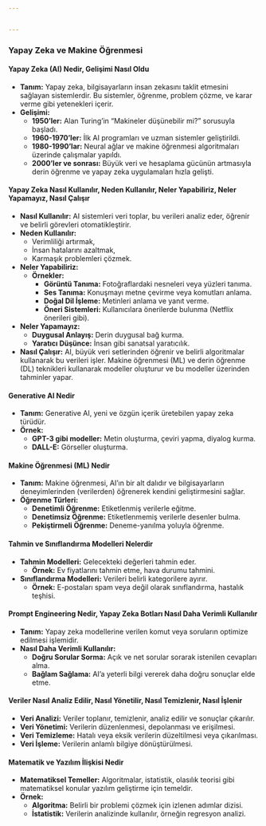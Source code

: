 ```yaml
---


---
```


<h3 id="yapay-zeka-ve-makine-öğrenmesi">Yapay Zeka ve Makine Öğrenmesi</h3>
<h4 id="yapay-zeka-ai-nedir-gelişimi-nasıl-oldu">Yapay Zeka (AI) Nedir, Gelişimi Nasıl Oldu</h4>
<ul>
<li><strong>Tanım:</strong> Yapay zeka, bilgisayarların insan zekasını taklit etmesini sağlayan sistemlerdir. Bu sistemler, öğrenme, problem çözme, ve karar verme gibi yetenekleri içerir.</li>
<li><strong>Gelişimi:</strong>
<ul>
<li><strong>1950’ler:</strong> Alan Turing’in “Makineler düşünebilir mi?” sorusuyla başladı.</li>
<li><strong>1960-1970’ler:</strong> İlk AI programları ve uzman sistemler geliştirildi.</li>
<li><strong>1980-1990’lar:</strong> Neural ağlar ve makine öğrenmesi algoritmaları üzerinde çalışmalar yapıldı.</li>
<li><strong>2000’ler ve sonrası:</strong> Büyük veri ve hesaplama gücünün artmasıyla derin öğrenme ve yapay zeka uygulamaları hızla gelişti.</li>
</ul>
</li>
</ul>
<h4 id="yapay-zeka-nasıl-kullanılır-neden-kullanılır-neler-yapabiliriz-neler-yapamayız-nasıl-çalışır">Yapay Zeka Nasıl Kullanılır, Neden Kullanılır, Neler Yapabiliriz, Neler Yapamayız, Nasıl Çalışır</h4>
<ul>
<li><strong>Nasıl Kullanılır:</strong> AI sistemleri veri toplar, bu verileri analiz eder, öğrenir ve belirli görevleri otomatikleştirir.</li>
<li><strong>Neden Kullanılır:</strong>
<ul>
<li>Verimliliği artırmak,</li>
<li>İnsan hatalarını azaltmak,</li>
<li>Karmaşık problemleri çözmek.</li>
</ul>
</li>
<li><strong>Neler Yapabiliriz:</strong>
<ul>
<li><strong>Örnekler:</strong>
<ul>
<li><strong>Görüntü Tanıma:</strong> Fotoğraflardaki nesneleri veya yüzleri tanıma.</li>
<li><strong>Ses Tanıma:</strong> Konuşmayı metne çevirme veya komutları anlama.</li>
<li><strong>Doğal Dil İşleme:</strong> Metinleri anlama ve yanıt verme.</li>
<li><strong>Öneri Sistemleri:</strong> Kullanıcılara önerilerde bulunma (Netflix önerileri gibi).</li>
</ul>
</li>
</ul>
</li>
<li><strong>Neler Yapamayız:</strong>
<ul>
<li><strong>Duygusal Anlayış:</strong> Derin duygusal bağ kurma.</li>
<li><strong>Yaratıcı Düşünce:</strong> İnsan gibi sanatsal yaratıcılık.</li>
</ul>
</li>
<li><strong>Nasıl Çalışır:</strong> AI, büyük veri setlerinden öğrenir ve belirli algoritmalar kullanarak bu verileri işler. Makine öğrenmesi (ML) ve derin öğrenme (DL) teknikleri kullanarak modeller oluşturur ve bu modeller üzerinden tahminler yapar.</li>
</ul>
<h4 id="generative-ai-nedir">Generative AI Nedir</h4>
<ul>
<li><strong>Tanım:</strong> Generative AI, yeni ve özgün içerik üretebilen yapay zeka türüdür.</li>
<li><strong>Örnek:</strong>
<ul>
<li><strong>GPT-3 gibi modeller:</strong> Metin oluşturma, çeviri yapma, diyalog kurma.</li>
<li><strong>DALL-E:</strong> Görseller oluşturma.</li>
</ul>
</li>
</ul>
<h4 id="makine-öğrenmesi-ml-nedir">Makine Öğrenmesi (ML) Nedir</h4>
<ul>
<li><strong>Tanım:</strong> Makine öğrenmesi, AI’ın bir alt dalıdır ve bilgisayarların deneyimlerinden (verilerden) öğrenerek kendini geliştirmesini sağlar.</li>
<li><strong>Öğrenme Türleri:</strong>
<ul>
<li><strong>Denetimli Öğrenme:</strong> Etiketlenmiş verilerle eğitme.</li>
<li><strong>Denetimsiz Öğrenme:</strong> Etiketlenmemiş verilerle desenler bulma.</li>
<li><strong>Pekiştirmeli Öğrenme:</strong> Deneme-yanılma yoluyla öğrenme.</li>
</ul>
</li>
</ul>
<h4 id="tahmin-ve-sınıflandırma-modelleri-nelerdir">Tahmin ve Sınıflandırma Modelleri Nelerdir</h4>
<ul>
<li><strong>Tahmin Modelleri:</strong> Gelecekteki değerleri tahmin eder.
<ul>
<li><strong>Örnek:</strong> Ev fiyatlarını tahmin etme, hava durumu tahmini.</li>
</ul>
</li>
<li><strong>Sınıflandırma Modelleri:</strong> Verileri belirli kategorilere ayırır.
<ul>
<li><strong>Örnek:</strong> E-postaları spam veya değil olarak sınıflandırma, hastalık teşhisi.</li>
</ul>
</li>
</ul>
<h4 id="prompt-engineering-nedir-yapay-zeka-botları-nasıl-daha-verimli-kullanılır">Prompt Engineering Nedir, Yapay Zeka Botları Nasıl Daha Verimli Kullanılır</h4>
<ul>
<li><strong>Tanım:</strong> Yapay zeka modellerine verilen komut veya soruların optimize edilmesi işlemidir.</li>
<li><strong>Nasıl Daha Verimli Kullanılır:</strong>
<ul>
<li><strong>Doğru Sorular Sorma:</strong> Açık ve net sorular sorarak istenilen cevapları alma.</li>
<li><strong>Bağlam Sağlama:</strong> AI’a yeterli bilgi vererek daha doğru sonuçlar elde etme.</li>
</ul>
</li>
</ul>
<h4 id="veriler-nasıl-analiz-edilir-nasıl-yönetilir-nasıl-temizlenir-nasıl-i̇şlenir">Veriler Nasıl Analiz Edilir, Nasıl Yönetilir, Nasıl Temizlenir, Nasıl İşlenir</h4>
<ul>
<li><strong>Veri Analizi:</strong> Veriler toplanır, temizlenir, analiz edilir ve sonuçlar çıkarılır.</li>
<li><strong>Veri Yönetimi:</strong> Verilerin düzenlenmesi, depolanması ve erişilmesi.</li>
<li><strong>Veri Temizleme:</strong> Hatalı veya eksik verilerin düzeltilmesi veya çıkarılması.</li>
<li><strong>Veri İşleme:</strong> Verilerin anlamlı bilgiye dönüştürülmesi.</li>
</ul>
<h4 id="matematik-ve-yazılım-i̇lişkisi-nedir">Matematik ve Yazılım İlişkisi Nedir</h4>
<ul>
<li><strong>Matematiksel Temeller:</strong> Algoritmalar, istatistik, olasılık teorisi gibi matematiksel konular yazılım geliştirme için temeldir.</li>
<li><strong>Örnek:</strong>
<ul>
<li><strong>Algoritma:</strong> Belirli bir problemi çözmek için izlenen adımlar dizisi.</li>
<li><strong>İstatistik:</strong> Verilerin analizinde kullanılır, örneğin regresyon analizi.</li>
</ul>
</li>
</ul>

